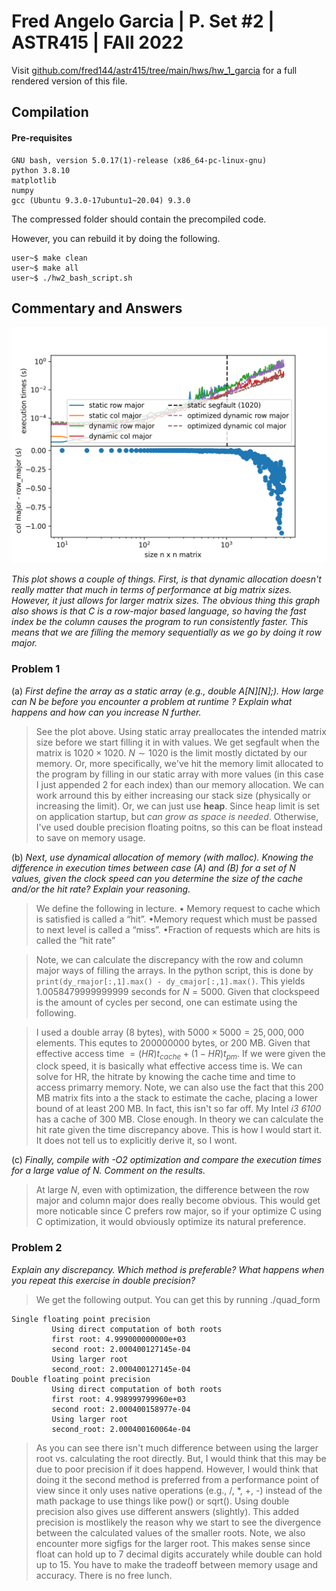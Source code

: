 # Fred Angelo Garcia | P. Set #2 | ASTR415 | FAll 2022
Visit [github.com/fred144/astr415/tree/main/hws/hw_1_garcia](github.com/fred144/astr415/tree/main/hws/hw_1_garcia) for a full rendered version of this file. 

## Compilation 
#### Pre-requisites
```console
GNU bash, version 5.0.17(1)-release (x86_64-pc-linux-gnu)
python 3.8.10 
matplotlib
numpy
gcc (Ubuntu 9.3.0-17ubuntu1~20.04) 9.3.0
```
The compressed folder should contain the precompiled code. 

However, you can rebuild it by doing the following.
```console
user~$ make clean
user~$ make all
user~$ ./hw2_bash_script.sh 
```
## Commentary and Answers 



<img src=./results.png alt="drawing" width="600"/>
<!-- ![image info](./results.png ) -->

*This plot shows a couple of things. First, is that dynamic allocation doesn't really matter that much in terms of performance at big matrix sizes. However, it just allows for larger matrix sizes. The obvious thing this graph also shows is that $C$ is a row-major based language, so having the fast index be the column causes the program to run consistently faster. This means that we are filling the memory sequentially as we go by doing it row major.*


### Problem 1
(a) *First define the array as a static array (e.g., double A[N][N];). How large can N
be before you encounter a problem at runtime ? Explain what happens and how
can you increase N further.*
> See the plot above. Using static array preallocates the intended matrix size before we start filling it in with values. We get segfault when the matrix is $1020 \times 1020$. $N \sim 1020$ is the limit mostly dictated by our memory. Or, more specifically, we've hit the memory limit allocated to the program by filling in our static array with more values (in this case I just appended 2 for each index) than our memory allocation. We can work arround this by either increasing our stack size (physically or increasing the limit). Or, we can just use **heap**. Since heap limit is set on application startup, but *can grow as space is needed*. Otherwise, I've used double precision floating poitns, so this can be float instead to save on memory usage.  

(b) *Next, use dynamical allocation of memory (with malloc). Knowing the difference
in execution times between case (A) and (B) for a set of N values, given the clock
speed can you determine the size of the cache and/or the hit rate? Explain your
reasoning.*
> We define the following in lecture. • Memory request to cache which is satisfied 
is called a “hit”. •Memory request which must be passed to 
next level is called a “miss”. •Fraction of requests which are hits is called 
the “hit rate”

>Note, we can calculate the discrepancy with the row and column major ways of filling the arrays. In the python script, this is done by `print(dy_rmajor[:,1].max() - dy_cmajor[:,1].max()`. This yields 1.0058479999999999 seconds for $N=5000$.  Given that clockspeed is the amount of cycles per second, one can estimate using the following. 

> I used a double array (8 bytes), with  $5000 \times 5000 = 25,000,000$ elements. This equtes to 200000000 bytes, or 200 MB. Given that effective access time $= (HR) t_{cache} + (1-HR) t_{pm}$. If we were given the clock speed, it is basically what effective access time is. We can solve for HR, the hitrate by knowing the cache time and time to access primarry memory. Note, we can also use the fact that this 200 MB matrix fits into a the stack to estimate the cache, placing a lower bound of at least 200 MB. In fact, this isn't so far off. My Intel *i3 6100* has a cache of 300 MB. Close enough. In theory we can calculate the hit rate given the time discrepancy above. This is how I would start it. It does not tell us to explicitly derive it, so I wont.

(c) *Finally, compile with -O2 optimization and compare the execution times for a
large value of N. Comment on the results.*
> At large $N$, even with optimization, the difference between the row major and column major does really become obvious. This would get more noticable since C prefers row major, so if your optimize C using C optimization, it would obviously optimize its natural preference.

### Problem 2 
*Explain any discrepancy. Which method is preferable? What happens when you repeat this
exercise in double precision?*

>We get the following output. You can get this by running ./quad_form
```
Single floating point precision
         Using direct computation of both roots
         first root: 4.999000000000e+03  
         second root: 2.000400127145e-04  
         Using larger root 
         second_root: 2.000400127145e-04  
Double floating point precision
         Using direct computation of both roots
         first root: 4.998999799960e+03  
         second root: 2.000400158977e-04  
         Using larger root 
         second_root: 2.000400160064e-04  
```
>As you can see there isn't much difference between using the larger root vs. calculating the root directly. But, I would think that this may be due to poor precision if it does happend. However, I would think that doing it the second method is preferred from a performance point of view since it only uses native operations (e.g., /, *, +, -) instead of the math package to use things like pow() or sqrt(). Using double precision also gives use different answers (slightly). This added precision is mostlikely the reason why we start to see the divergence between the calculated values of the smaller roots. Note, we also encounter more sigfigs for the larger root. This makes sense since float can hold up to 7 decimal digits accurately while double can hold up to 15. You have to make the tradeoff between memory usage and accuracy. There is no free lunch.  